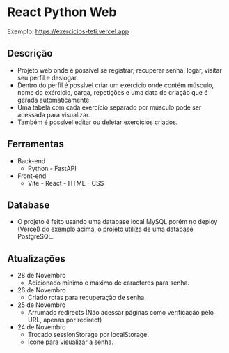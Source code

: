 # React Python Web

Exemplo: https://exercicios-teti.vercel.app

## Descrição
* Projeto web onde é possível se registrar, recuperar senha, logar, visitar seu perfil e deslogar.
* Dentro do perfil é possível criar um exércicio onde contém músculo, nome do exércicio, carga, repetições e uma data de criação que é gerada automaticamente.
* Uma tabela com cada exercício separado por músculo pode ser acessada para visualizar.
* Também é possível editar ou deletar exercícios criados.

## Ferramentas
* Back-end
   - Python - FastAPI
* Front-end
   - Vite - React - HTML - CSS

## Database
* O projeto é feito usando uma database local MySQL porém no deploy (Vercel) do exemplo acima, o projeto utiliza de uma database PostgreSQL.

## Atualizações
* 28 de Novembro
  - Adicionado mínimo e máximo de caracteres para senha.
* 26 de Novembro
  - Criado rotas para recuperação de senha.
* 25 de Novembro
  - Arrumado redirects (Não acessar páginas como verificação pelo URL, apenas por redirect)
* 24 de Novembro
  - Trocado sessionStorage por localStorage.
  - Ícone para visualizar a senha.
